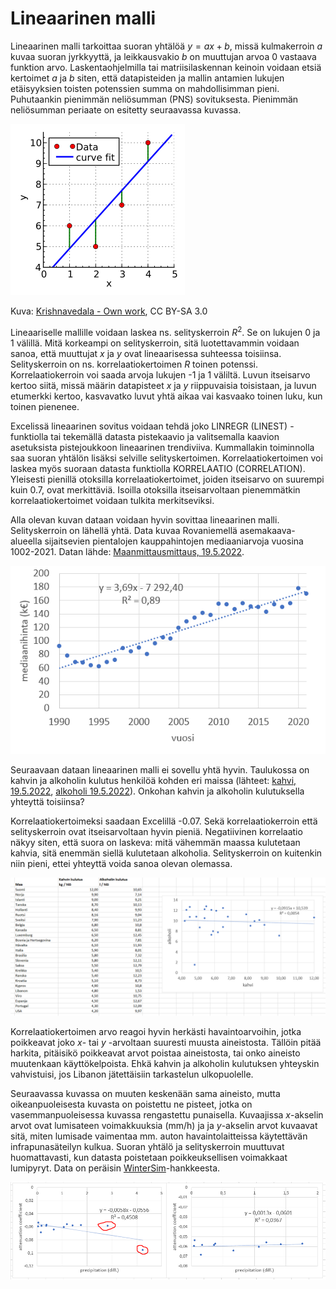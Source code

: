 # Lineaarinen malli

Lineaarinen malli tarkoittaa suoran yhtälöä $y=ax+b$, missä kulmakerroin $a$ kuvaa suoran jyrkkyyttä, ja leikkausvakio $b$ on muuttujan arvoa $0$ vastaava funktion arvo. Laskentaohjelmilla tai matriisilaskennan keinoin voidaan etsiä kertoimet $a$ ja $b$ siten, että datapisteiden ja mallin antamien lukujen etäisyyksien toisten potenssien summa on mahdollisimman pieni. Puhutaankin pienimmän neliösumman (PNS) sovituksesta. Pienimmän neliösumman periaate on esitetty seuraavassa kuvassa.

![Pienin neliösumma](lineaarinen1.png "Pienin neliösumma")

Kuva: [Krishnavedala - Own work](https://commons.wikimedia.org/w/index.php?curid=15462765), CC BY-SA 3.0

Lineaariselle mallille voidaan laskea ns. selityskerroin $R^2$. Se on lukujen 0 ja 1 välillä. Mitä korkeampi on selityskerroin, sitä luotettavammin voidaan sanoa, että muuttujat $x$ ja $y$ ovat lineaarisessa suhteessa toisiinsa. Selityskerroin on ns. korrelaatiokertoimen $R$ toinen potenssi. Korrelaatiokerroin voi saada arvoja lukujen -1 ja 1 väliltä. Luvun itseisarvo kertoo siitä, missä määrin datapisteet $x$ ja $y$ riippuvaisia toisistaan, ja luvun etumerkki kertoo, kasvavatko luvut yhtä aikaa vai kasvaako toinen luku, kun toinen pienenee.

Excelissä lineaarinen sovitus voidaan tehdä joko LINREGR (LINEST) -funktiolla tai tekemällä datasta pistekaavio ja valitsemalla kaavion asetuksista pistejoukkoon lineaarinen trendiviiva. Kummallakin toiminnolla saa suoran yhtälön lisäksi selville selityskertoimen. Korrelaatiokertoimen voi laskea myös suoraan datasta funktiolla KORRELAATIO (CORRELATION). Yleisesti pienillä otoksilla korrelaatiokertoimet, joiden itseisarvo on suurempi kuin 0.7, ovat merkittäviä. Isoilla otoksilla itseisarvoltaan pienemmätkin korrelaatiokertoimet voidaan tulkita merkitseviksi.

Alla olevan kuvan dataan voidaan hyvin sovittaa lineaarinen malli. Selityskerroin on lähellä yhtä. Data kuvaa Rovaniemellä asemakaava-alueella sijaitsevien pientalojen kauppahintojen mediaaniarvoja vuosina 1002-2021. Datan lähde: [Maanmittausmittaus, 19.5.2022](https://www.maanmittauslaitos.fi/tietoa-maanmittauslaitoksesta/organisaatio/tilastot).
 
![Lineaarinen malli, esim. 1](lineaarinen2.png "Lineaarinen malli, esim. 1")

Seuraavaan dataan lineaarinen malli ei sovellu yhtä hyvin. Taulukossa on kahvin ja alkoholin kulutus henkilöä kohden eri maissa (lähteet: [kahvi, 19.5.2022](https://kahvipiiri.fi/artikkelit/kahvin-kulutus/), [alkoholi 19.5.2022](https://worldpopulationreview.com/country-rankings/alcohol-consumption-by-country)). Onkohan kahvin ja alkoholin kulutuksella yhteyttä toisiinsa?

Korrelaatiokertoimeksi saadaan Excelillä -0.07. Sekä korrelaatiokerroin että selityskerroin ovat itseisarvoltaan hyvin pieniä. Negatiivinen korrelaatio näkyy siten, että suora on laskeva: mitä vähemmän maassa kulutetaan kahvia, sitä enemmän siellä kulutetaan alkoholia. Selityskerroin on kuitenkin niin pieni, ettei yhteyttä voida sanoa olevan olemassa.
 
![Lineaarinen malli, esim. 2](lineaarinen3.png "Lineaarinen malli, esim. 2")

Korrelaatiokertoimen arvo reagoi hyvin herkästi havaintoarvoihin, jotka poikkeavat joko $x$- tai $y$ -arvoltaan suuresti muusta aineistosta. Tällöin pitää harkita, pitäisikö poikkeavat arvot poistaa aineistosta, tai onko aineisto muutenkaan käyttökelpoista. Ehkä kahvin ja alkoholin kulutuksen yhteyskin vahvistuisi, jos Libanon jätettäisiin tarkastelun ulkopuolelle.

Seuraavassa kuvassa on muuten keskenään sama aineisto, mutta oikeanpuoleisesta kuvasta on poistettu ne pisteet, jotka on vasemmanpuoleisessa kuvassa rengastettu punaisella. Kuvaajissa $x$-akselin arvot ovat lumisateen voimakkuuksia (mm/h) ja ja $y$-akselin arvot kuvaavat sitä, miten lumisade vaimentaa mm. auton havaintolaitteissa käytettävän infrapunasäteilyn kulkua. Suoran yhtälö ja selityskerroin muuttuvat huomattavasti, kun datasta poistetaan poikkeuksellisen voimakkaat lumipyryt. Data on peräisin [WinterSim](https://wintersim.fi/)-hankkeesta. 

![Lineaarinen malli, esim. 3](lineaarinen4.png "Lineaarinen malli, esim. 3")